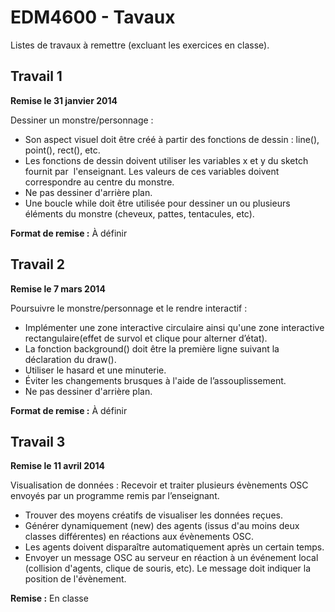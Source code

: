 EDM4600 - Tavaux
=======

Listes de travaux à remettre (excluant les exercices en classe).

## Travail 1

**Remise le 31 janvier 2014**

Dessiner un monstre/personnage :

- Son aspect visuel doit être créé à partir des fonctions de dessin : line(), point(), rect(), etc.
- Les fonctions de dessin doivent utiliser les variables x et y du sketch fournit par  l'enseignant. Les valeurs de ces variables doivent correspondre au centre du monstre.
- Ne pas dessiner d'arrière plan.
- Une boucle while doit être utilisée pour dessiner un ou plusieurs éléments du monstre (cheveux, pattes, tentacules, etc).

**Format de remise :** À définir

## Travail 2

**Remise le 7 mars 2014**

Poursuivre le monstre/personnage et le rendre interactif :

- Implémenter une zone interactive circulaire ainsi qu'une zone interactive rectangulaire(effet de survol et clique pour alterner d’état).
- La fonction background() doit être la première ligne suivant la déclaration du draw().
- Utiliser le hasard et une minuterie.
- Éviter les changements brusques à l'aide de l’assouplissement.
- Ne pas dessiner d'arrière plan. 

**Format de remise :** À définir

## Travail 3

**Remise le 11 avril 2014**

Visualisation de données : Recevoir et traiter plusieurs évènements OSC envoyés par un programme remis par l’enseignant.

- Trouver des moyens créatifs de visualiser les données reçues.
- Générer dynamiquement (new) des agents (issus d'au moins deux classes différentes) en réactions aux évènements OSC. 
- Les agents doivent disparaître automatiquement après un certain temps.
- Envoyer un message OSC au serveur en réaction à un événement local (collision d'agents, clique de souris, etc). Le message doit indiquer la position de l'évènement. 

**Remise :** En classe